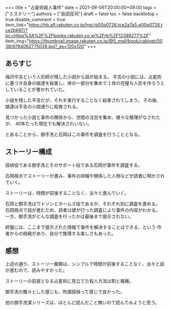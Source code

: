 +++
title = "占星術殺人事件"
date = 2021-08-06T20:00:00+09:00
tags = ["ミステリー"]
authors = ["島田荘司"]
draft = false
toc = false
backtotop = true
disable_comment = true
item_link="https://hb.afl.rakuten.co.jp/hgc/g00q0726.tce2a7a5.g00q0726.tce2b697/?pc=https%3A%2F%2Fbooks.rakuten.co.jp%2Frb%2F12389277%2F"
item_img="https://thumbnail.image.rakuten.co.jp/@0_mall/book/cabinet/5038/9784062775038.jpg?_ex=120x120"
+++


## あらすじ
梅沢平吉という人形師が残した小説から話が始まる。
平吉の小説には、占星術に基づき自身の娘達を殺害し、体の一部分を集めて１体の完璧な人形を作ろうとしていることが書かれていた。

小説を残した平吉だが、それを実行することなく殺害されてしまう。
その後、娘達は平吉の小説通りに殺害される。

見つかった小説と事件の関係から、世間の注目を集め、様々な推理がなされたが、
40年たった現在でも解決されいない。

とあることから、御手洗と石岡はこの事件を調査を行うこととなる。

## ストーリー構成
探偵役である御手洗とそのサポート役である石岡が事件を調査する。

石岡視点でストーリーが進み、事件の詳細や関係した人物などが読者に明かされていく。

ストーリーは、時間が前後することなく、淡々と進んでいく。

石岡と御手洗はワトソンとホームズ役であるが、それぞれ別に調査を進める。
石岡視点で話が進むため、読者は彼が行った調査により事件の内容がわかる。
一方、御手洗がどんな調査を行ったかは最後まで提示されない。

終盤には、ここまで提示された情報で事件を解決することはできる、という
作者からの挑戦があり、自分で推理する楽しさもあった。


## 感想
上述の通り、ストーリー展開は、シンプルで時間が前後することなく、淡々と話が進むので、読みやすかった。

ストーリーの前提となる占星術に見立てた殺人方法は割と複雑。

御手洗の飄々とした感じも、所謂探偵って感じで良かった。

他の御手洗潔シリーズは、ほとんど読んだこと無いので読んでみようと思う。
